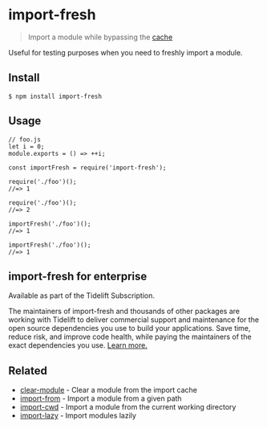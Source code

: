 import-fresh
============

> Import a module while bypassing the [cache](https://nodejs.org/api/modules.html#modules_caching)

Useful for testing purposes when you need to freshly import a module.

Install
-------

    $ npm install import-fresh

Usage
-----

    // foo.js
    let i = 0;
    module.exports = () => ++i;

    const importFresh = require('import-fresh');

    require('./foo')();
    //=> 1

    require('./foo')();
    //=> 2

    importFresh('./foo')();
    //=> 1

    importFresh('./foo')();
    //=> 1

import-fresh for enterprise
---------------------------

Available as part of the Tidelift Subscription.

The maintainers of import-fresh and thousands of other packages are working with Tidelift to deliver commercial support and maintenance for the open source dependencies you use to build your applications. Save time, reduce risk, and improve code health, while paying the maintainers of the exact dependencies you use. [Learn more.](https://tidelift.com/subscription/pkg/npm-import-fresh?utm_source=npm-import-fresh&utm_medium=referral&utm_campaign=enterprise&utm_term=repo)

Related
-------

-   [clear-module](https://github.com/sindresorhus/clear-module) - Clear a module from the import cache
-   [import-from](https://github.com/sindresorhus/import-from) - Import a module from a given path
-   [import-cwd](https://github.com/sindresorhus/import-cwd) - Import a module from the current working directory
-   [import-lazy](https://github.com/sindresorhus/import-lazy) - Import modules lazily
